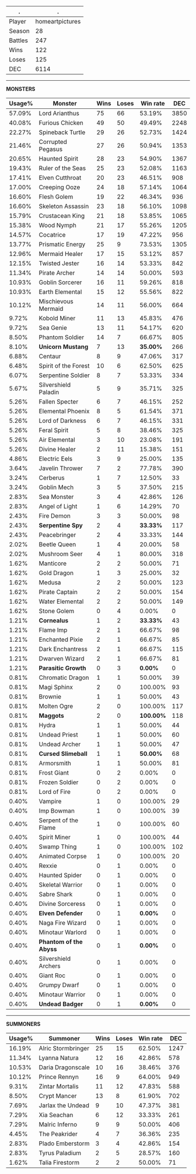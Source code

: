 .|.
|-|-
Player|homeartpictures
Season|28
Battles|247
Wins|122
Loses|125
DEC|6114

---
**MONSTERS**

Usage%|Monster|Wins|Loses|Win rate|DEC|
-|-|-|-|-|-|
57.09%|Lord Arianthus|75|66|53.19%|3850|
40.08%|Furious Chicken|49|50|49.49%|2248|
22.27%|Spineback Turtle|29|26|52.73%|1424|
21.46%|Corrupted Pegasus|27|26|50.94%|1353|
20.65%|Haunted Spirit|28|23|54.90%|1367|
19.43%|Ruler of the Seas|25|23|52.08%|1163|
17.41%|Elven Cutthroat|20|23|46.51%|908|
17.00%|Creeping Ooze|24|18|57.14%|1064|
16.60%|Flesh Golem|19|22|46.34%|936|
16.60%|Skeleton Assassin|23|18|56.10%|1098|
15.79%|Crustacean King|21|18|53.85%|1065|
15.38%|Wood Nymph|21|17|55.26%|1205|
14.57%|Cocatrice|17|19|47.22%|956|
13.77%|Prismatic Energy|25|9|73.53%|1305|
12.96%|Mermaid Healer|17|15|53.12%|857|
12.15%|Twisted Jester|16|14|53.33%|842|
11.34%|Pirate Archer|14|14|50.00%|593|
10.93%|Goblin Sorcerer|16|11|59.26%|818|
10.93%|Earth Elemental|15|12|55.56%|822|
10.12%|Mischievous Mermaid|14|11|56.00%|664|
9.72%|Kobold Miner|11|13|45.83%|476|
9.72%|Sea Genie|13|11|54.17%|620|
8.50%|Phantom Soldier|14|7|66.67%|805|
8.10%|**Unicorn Mustang**|7|13|**35.00%**|266|
6.88%|Centaur|8|9|47.06%|317|
6.48%|Spirit of the Forest|10|6|62.50%|625|
6.07%|Serpentine Soldier|8|7|53.33%|334|
5.67%|Silvershield Paladin|5|9|35.71%|325|
5.26%|Fallen Specter|6|7|46.15%|252|
5.26%|Elemental Phoenix|8|5|61.54%|371|
5.26%|Lord of Darkness|6|7|46.15%|331|
5.26%|Feral Spirit|5|8|38.46%|325|
5.26%|Air Elemental|3|10|23.08%|191|
5.26%|Divine Healer|2|11|15.38%|151|
4.86%|Electric Eels|3|9|25.00%|135|
3.64%|Javelin Thrower|7|2|77.78%|390|
3.24%|Cerberus|1|7|12.50%|33|
3.24%|Goblin Mech|3|5|37.50%|215|
2.83%|Sea Monster|3|4|42.86%|126|
2.83%|Angel of Light|1|6|14.29%|70|
2.43%|Fire Demon|3|3|50.00%|98|
2.43%|**Serpentine Spy**|2|4|**33.33%**|117|
2.43%|Peacebringer|2|4|33.33%|144|
2.02%|Beetle Queen|1|4|20.00%|58|
2.02%|Mushroom Seer|4|1|80.00%|318|
1.62%|Manticore|2|2|50.00%|71|
1.62%|Gold Dragon|1|3|25.00%|32|
1.62%|Medusa|2|2|50.00%|123|
1.62%|Pirate Captain|2|2|50.00%|154|
1.62%|Water Elemental|2|2|50.00%|149|
1.62%|Stone Golem|0|4|0.00%|0|
1.21%|**Cornealus**|1|2|**33.33%**|43|
1.21%|Flame Imp|2|1|66.67%|98|
1.21%|Enchanted Pixie|2|1|66.67%|85|
1.21%|Dark Enchantress|2|1|66.67%|115|
1.21%|Dwarven Wizard|2|1|66.67%|81|
1.21%|**Parasitic Growth**|0|3|**0.00%**|0|
0.81%|Chromatic Dragon|1|1|50.00%|39|
0.81%|Magi Sphinx|2|0|100.00%|93|
0.81%|Brownie|1|1|50.00%|43|
0.81%|Molten Ogre|2|0|100.00%|117|
0.81%|**Maggots**|2|0|**100.00%**|118|
0.81%|Hydra|1|1|50.00%|44|
0.81%|Undead Priest|1|1|50.00%|60|
0.81%|Undead Archer|1|1|50.00%|47|
0.81%|**Cursed Slimeball**|1|1|**50.00%**|68|
0.81%|Armorsmith|1|1|50.00%|81|
0.81%|Frost Giant|0|2|0.00%|0|
0.81%|Frozen Soldier|0|2|0.00%|0|
0.81%|Lord of Fire|0|2|0.00%|0|
0.40%|Vampire|1|0|100.00%|29|
0.40%|Imp Bowman|1|0|100.00%|39|
0.40%|Serpent of the Flame|1|0|100.00%|60|
0.40%|Spirit Miner|1|0|100.00%|44|
0.40%|Swamp Thing|1|0|100.00%|102|
0.40%|Animated Corpse|1|0|100.00%|20|
0.40%|Rexxie|0|1|0.00%|0|
0.40%|Haunted Spider|0|1|0.00%|0|
0.40%|Skeletal Warrior|0|1|0.00%|0|
0.40%|Sabre Shark|0|1|0.00%|0|
0.40%|Divine Sorceress|0|1|0.00%|0|
0.40%|**Elven Defender**|0|1|**0.00%**|0|
0.40%|Naga Fire Wizard|0|1|0.00%|0|
0.40%|Minotaur Warlord|0|1|0.00%|0|
0.40%|**Phantom of the Abyss**|0|1|**0.00%**|0|
0.40%|Silvershield Archers|0|1|0.00%|0|
0.40%|Giant Roc|0|1|0.00%|0|
0.40%|Grumpy Dwarf|0|1|0.00%|0|
0.40%|Minotaur Warrior|0|1|0.00%|0|
0.40%|**Undead Badger**|0|1|**0.00%**|0|

---
**SUMMONERS**

Usage%|Summoner|Wins|Loses|Win rate|DEC|
-|-|-|-|-|-|
16.19%|Alric Stormbringer|25|15|62.50%|1247|
11.34%|Lyanna Natura|12|16|42.86%|578|
10.53%|Daria Dragonscale|10|16|38.46%|376|
10.12%|Prince Rennyn|16|9|64.00%|949|
9.31%|Zintar Mortalis|11|12|47.83%|588|
8.50%|Crypt Mancer|13|8|61.90%|702|
7.69%|Jarlax the Undead|9|10|47.37%|381|
7.29%|Xia Seachan|6|12|33.33%|261|
7.29%|Malric Inferno|9|9|50.00%|406|
4.45%|The Peakrider|4|7|36.36%|235|
2.83%|Plado Emberstorm|3|4|42.86%|154|
2.83%|Tyrus Paladium|2|5|28.57%|160|
1.62%|Talia Firestorm|2|2|50.00%|71|
